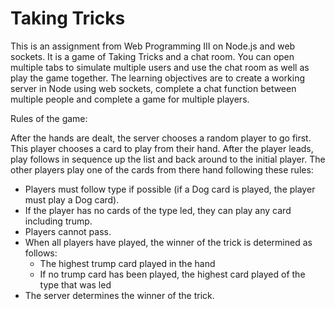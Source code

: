 # Taking Tricks

This is an assignment from Web Programming III on Node.js and web sockets. It is a game of Taking Tricks and a chat room. You can open multiple tabs to simulate multiple users and use the chat room as well as play the game together. The learning objectives are to create a working server in Node using web sockets, complete a chat function between multiple people and complete a game for multiple players.

Rules of the game:

After the hands are dealt, the server chooses a random player to go first. This player chooses a card to play from their hand. After the player leads, play follows in sequence up the list and back around to the initial player. The other players play one of the cards from there hand following these rules:
*	Players must follow type if possible (if a Dog card is played, the player must play a Dog card).
*	If the player has no cards of the type led, they can play any card including trump.
*	Players cannot pass.
*	When all players have played, the winner of the trick is determined as follows:
    * The highest trump card played in the hand
    * If no trump card has been played, the highest card played of the type that was led
*	The server determines the winner of the trick.
